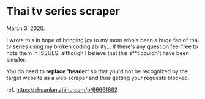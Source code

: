 # Thai tv series scraper

March 3, 2020.

I wrote this in hope of bringing joy to my mom who's been a huge fan of thai tv series using my broken coding ability... if there's any question feel free to note them in ISSUES, although I believe that this s**t couldn't have been simpler.

You do need to **replace 'header'** so that you'd not be recognized by the target website as a web scraper and thus getting your requests blocked. 

ref. https://zhuanlan.zhihu.com/p/66661862

